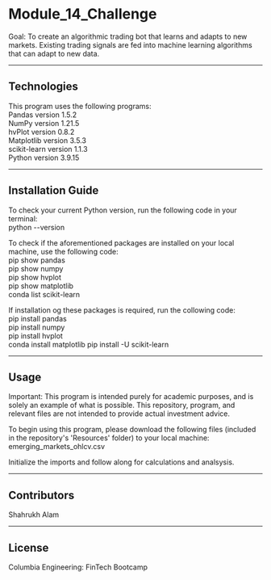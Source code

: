 # Module_14_Challenge
Goal: To create an algorithmic trading bot that learns and adapts to new markets. Existing trading signals are fed into machine learning algorithms that can adapt to new data.  

---

## Technologies

This program uses the following programs:  
Pandas version 1.5.2    
NumPy version 1.21.5    
hvPlot version 0.8.2    
Matplotlib version 3.5.3     
scikit-learn version 1.1.3    
Python version 3.9.15     

---

## Installation Guide

To check your current Python version, run the following code in your terminal:  
python --version  

To check if the aforementioned packages are installed on your local machine, use the following code:   
pip show pandas  
pip show numpy  
pip show hvplot  
pip show matplotlib  
conda list scikit-learn

If installation og these packages is required, run the collowing code:  
pip install pandas  
pip install numpy  
pip install hvplot  
conda install matplotlib 
pip install -U scikit-learn

---

## Usage

Important: This program is intended purely for academic purposes, and is solely an example of what is possible. This repository, program, and relevant files are not intended to provide actual investment advice.  

To begin using this program, please download the following files (included in the repository's 'Resources' folder) to your local machine:   
emerging_markets_ohlcv.csv    

Initialize the imports and follow along for calculations and analsysis. 

---

## Contributors 

Shahrukh Alam

---

## License

Columbia Engineering: FinTech Bootcamp
